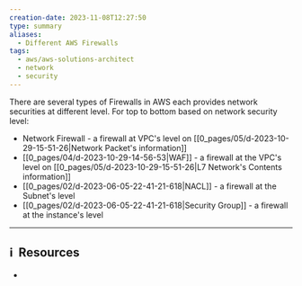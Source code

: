```yaml
---
creation-date: 2023-11-08T12:27:50
type: summary
aliases:
  - Different AWS Firewalls
tags:
  - aws/aws-solutions-architect
  - network
  - security
---
```

There are several types of Firewalls in AWS each provides network securities at different level. For top to bottom based on network security level: 

- Network Firewall - a firewall at VPC's level on [[0_pages/05/d-2023-10-29-15-51-26|Network Packet's information]]
- [[0_pages/04/d-2023-10-29-14-56-53|WAF]] - a firewall at the VPC's level on [[0_pages/05/d-2023-10-29-15-51-26|L7 Network's Contents information]]
- [[0_pages/02/d-2023-06-05-22-41-21-618|NACL]] - a firewall at the Subnet's level
- [[0_pages/02/d-2023-06-05-22-41-21-618|Security Group]] - a firewall at the instance's level

---
## ℹ️  Resources
- 